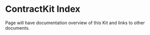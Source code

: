 # ContractKit Index

Page will have documentation overview of this Kit and links to other documents.